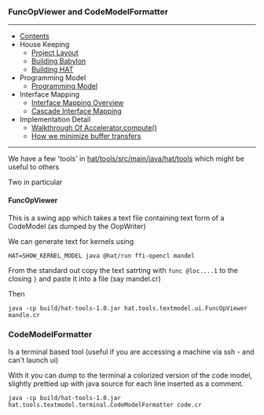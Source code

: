 
### FuncOpViewer and CodeModelFormatter
----

* [Contents](hat-00.md)
* House Keeping
    * [Project Layout](hat-01-01-project-layout.md)
    * [Building Babylon](hat-01-02-building-babylon.md)
    * [Building HAT](hat-01-03-building-hat.md)
* Programming Model
    * [Programming Model](hat-03-programming-model.md)
* Interface Mapping
    * [Interface Mapping Overview](hat-04-01-interface-mapping.md)
    * [Cascade Interface Mapping](hat-04-02-cascade-interface-mapping.md)
* Implementation Detail
    * [Walkthrough Of Accelerator.compute()](hat-accelerator-compute.md)
    * [How we minimize buffer transfers](hat-minimizing-buffer-transfers.md)

----


We have a few 'tools' in [hat/tools/src/main/java/hat/tools](https://github.com/openjdk/babylon/blob/code-reflection/hat/tools)
which might be useful to others

Two in particular

#### FuncOpViewer
This is a swing app which takes a text file containing text form of a CodeModel (as dumped by the OopWriter)


We can generate text for kernels using
```
HAT=SHOW_KERNEL_MODEL java @hat/run ffi-opencl mandel
```

From the standard out copy the text satrting with `func @loc....1` to the closing `}` and paste it into a file (say mandel.cr)

Then

```
java -cp build/hat-tools-1.0.jar hat.tools.textmodel.ui.FuncOpViewer mandle.cr
```

### CodeModelFormatter

Is a terminal based tool (useful if you are accessing a machine via ssh - and can't launch ui)

With it you can dump to the terminal a colorized version of the code model, slightly prettied up with java source for each line inserted as a comment.

```
java -cp build/hat-tools-1.0.jar hat.tools.textmodel.terminal.CodeModelFormatter code.cr
```


